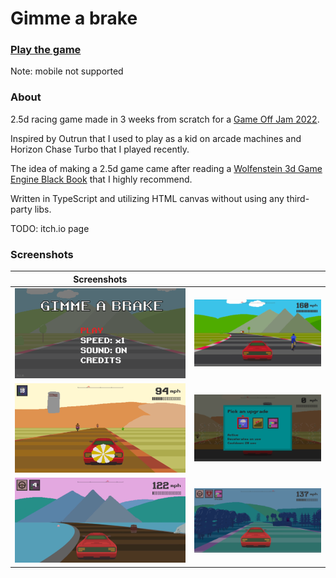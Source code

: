 # Gimme a brake

### [Play the game](https://dogballs.github.io/gimme-a-brake/)

Note: mobile not supported

### About

2.5d racing game made in 3 weeks from scratch for a [Game Off Jam 2022](https://itch.io/jam/game-off-2022).

Inspired by Outrun that I used to play as a kid on arcade machines and Horizon Chase Turbo that I played recently.

The idea of making a 2.5d game came after reading a [Wolfenstein 3d Game Engine Black Book](https://fabiensanglard.net/gebbwolf3d/) that I highly recommend.

Written in TypeScript and utilizing HTML canvas without using any third-party libs.

TODO: itch.io page

### Screenshots

| Screenshots                                       |                                             |
|---------------------------------------------------|---------------------------------------------|
| ![Main screen](docs/images/main-screen.png)       | ![Zone green](docs/images/zone-green.png)   |
| ![Zone desert](docs/images/zone-desert.png) | ![Upgrade dialog](docs/images/upgrade-dialog.png) |
| ![Zone beach](docs/images/zone-beach.png)         | ![Zone forest](docs/images/zone-forest.png) |
